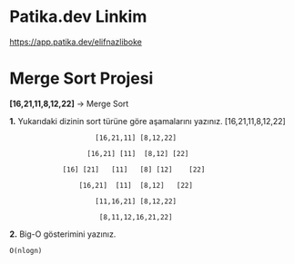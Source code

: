 # Patika.dev Linkim
https://app.patika.dev/elifnazliboke

# Merge Sort Projesi

**[16,21,11,8,12,22]** -> Merge Sort

**1.** Yukarıdaki dizinin sort türüne göre aşamalarını yazınız.
                          [16,21,11,8,12,22]

                         [16,21,11] [8,12,22]

                       [16,21] [11]  [8,12] [22]

                 [16] [21]   [11]   [8] [12]    [22]

                     [16,21]  [11]  [8,12]   [22]

                         [11,16,21] [8,12,22]

                          [8,11,12,16,21,22]

**2.** Big-O gösterimini yazınız.

`O(nlogn)`

